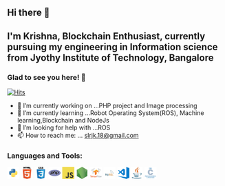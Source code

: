 ## Hi there 👋
## I'm Krishna, Blockchain Enthusiast, currently pursuing my engineering in Information science from Jyothy Institute of Technology, Bangalore
### Glad to see you here! 🤩 &nbsp;
[![Hits](https://hits.seeyoufarm.com/api/count/incr/badge.svg?url=https%3A%2F%2Fgithub.com%2FKrishna-Ravi%2Fhit-counter)](https://hits.seeyoufarm.com)
<!--
**Krishna-Ravi/Krishna-Ravi** is a ✨ _special_ ✨ repository because its `README.md` (this file) appears on your GitHub profile.
-->
- 🔭 I’m currently working on ...PHP project and Image processing
- 🌱 I’m currently learning ...Robot Operating System(ROS), Machine learning,Blockchain and NodeJs
- 🤔 I’m looking for help with ...ROS
- 📫 How to reach me: ... slrjk.18@gmail.com
<!--
- 💬 Ask me about ...

- 😄 Pronouns: ...
- ⚡ Fun fact: ...
-->

### Languages and Tools:

<code><img height="28" src="https://raw.githubusercontent.com/github/explore/80688e429a7d4ef2fca1e82350fe8e3517d3494d/topics/python/python.png"></code>
<code><img height="28" src="https://raw.githubusercontent.com/github/explore/80688e429a7d4ef2fca1e82350fe8e3517d3494d/topics/html/html.png"></code>
<code><img height="28" src="https://raw.githubusercontent.com/github/explore/56a826d05cf762b2b50ecbe7d492a839b04f3fbf/topics/css/css.png"></code>
<code><img height="28" src="https://raw.githubusercontent.com/github/explore/80688e429a7d4ef2fca1e82350fe8e3517d3494d/topics/php/php.png"></code>
<code><img height="28" src="https://raw.githubusercontent.com/github/explore/80688e429a7d4ef2fca1e82350fe8e3517d3494d/topics/javascript/javascript.png"></code>
<code><img height="28" src="https://raw.githubusercontent.com/github/explore/80688e429a7d4ef2fca1e82350fe8e3517d3494d/topics/nodejs/nodejs.png"></code>
<code><img height="28" src="https://raw.githubusercontent.com/github/explore/56a826d05cf762b2b50ecbe7d492a839b04f3fbf/topics/tensorflow/tensorflow.png"></code>
<code><img height="28" src="https://raw.githubusercontent.com/github/explore/80688e429a7d4ef2fca1e82350fe8e3517d3494d/topics/mysql/mysql.png"></code>
<code><img height="28" src="https://raw.githubusercontent.com/github/explore/80688e429a7d4ef2fca1e82350fe8e3517d3494d/topics/visual-studio-code/visual-studio-code.png"></code>
<code><img height="28" src="https://raw.githubusercontent.com/github/explore/80688e429a7d4ef2fca1e82350fe8e3517d3494d/topics/java/java.png"></code>
<code><img height="28" src="https://raw.githubusercontent.com/github/explore/80688e429a7d4ef2fca1e82350fe8e3517d3494d/topics/c/c.png"></code>

